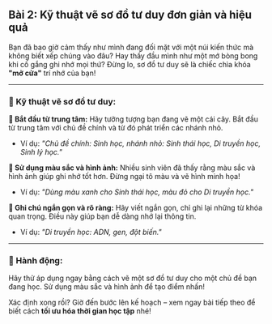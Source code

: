 ## Bài 2: Kỹ thuật vẽ sơ đồ tư duy đơn giản và hiệu quả

Bạn đã bao giờ cảm thấy như mình đang đối mặt với một núi kiến thức mà không biết xếp chúng vào đâu? Hay thấy đầu mình như một mớ bòng bong khi cố gắng ghi nhớ mọi thứ? Đừng lo, sơ đồ tư duy sẽ là chiếc chìa khóa **"mở cửa"** trí nhớ của bạn!

---

### 📌 Kỹ thuật vẽ sơ đồ tư duy:

**🔹 Bắt đầu từ trung tâm:**
Hãy tưởng tượng bạn đang vẽ một cái cây. Bắt đầu từ trung tâm với chủ đề chính và từ đó phát triển các nhánh nhỏ. 
- Ví dụ: *"Chủ đề chính: Sinh học, nhánh nhỏ: Sinh thái học, Di truyền học, Sinh lý học."*

**🔹 Sử dụng màu sắc và hình ảnh:**
Nhiều sinh viên đã thấy rằng màu sắc và hình ảnh giúp ghi nhớ tốt hơn. Đừng ngại tô màu và vẽ hình minh họa!
- Ví dụ: *"Dùng màu xanh cho Sinh thái học, màu đỏ cho Di truyền học."*

**🔹 Ghi chú ngắn gọn và rõ ràng:**
Hãy viết ngắn gọn, chỉ ghi lại những từ khóa quan trọng. Điều này giúp bạn dễ dàng nhớ lại thông tin.
- Ví dụ: *"Di truyền học: ADN, gen, đột biến."*

---

### 🚀 Hành động:

Hãy thử áp dụng ngay bằng cách vẽ một sơ đồ tư duy cho một chủ đề bạn đang học. Sử dụng màu sắc và hình ảnh để tạo điểm nhấn!

Xác định xong rồi? Giờ đến bước lên kế hoạch – xem ngay bài tiếp theo để biết cách **tối ưu hóa thời gian học tập** nhé!